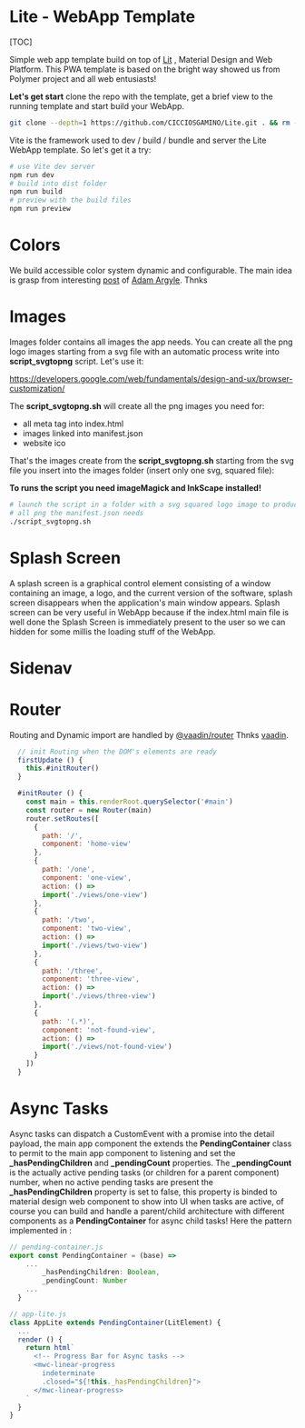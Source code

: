 Lite - WebApp Template
======================
[TOC]

Simple web app template build on top of [Lit](https://github.com/lit) , Material Design and Web Platform. This PWA template is based on the bright way showed us from Polymer project and all web entusiasts!

**Let's get start** clone the repo with the template, get a brief view to the running template and start build your WebApp. 
```bash
git clone --depth=1 https://github.com/CICCIOSGAMINO/Lite.git . && rm -rf ./.git
```

Vite is the framework used to dev / build / bundle and server the Lite WebApp template. So let's get it a try:
```bash
# use Vite dev server
npm run dev
# build into dist folder
npm run build
# preview with the build files
npm run preview
```

# Colors
We build accessible color system dynamic and configurable. The main idea is grasp from interesting [post](https://web.dev/building-a-color-scheme/) of [Adam Argyle](https://nerdy.dev/). Thnks

# Images 
Images folder contains all images the app needs. You can create all the png logo images starting from a svg file with an automatic process write into  **script_svgtopng** script. Let's use it: 

https://developers.google.com/web/fundamentals/design-and-ux/browser-customization/

The **script_svgtopng.sh** will create all the png images you need for: 

+ all meta tag into index.html
+ images linked into manifest.json
+ website ico

That's the images create from the **script_svgtopng.sh** starting from the svg file you insert into the images folder (insert only one svg, squared file):

**To runs the script you need imageMagick and InkScape installed!**

```bash
# launch the script in a folder with a svg squared logo image to produce 
# all png the manifest.json needs 
./script_svgtopng.sh
```

# Splash Screen
A splash screen is a graphical control element consisting of a window containing an image, a logo, and the current version of the software, splash screen disappears when the application's main window appears. Splash screen can be very useful in WebApp because if the index.html main file is well done the Splash Screen is immediately present to the user so we can hidden for some millis the loading stuff of the WebApp.

# Sidenav


# Router
Routing and Dynamic import are handled by [@vaadin/router](https://vaadin.com/router) Thnks [vaadin](https://vaadin.com/).

```javascript
  // init Routing when the DOM's elements are ready
  firstUpdate () {
    this.#initRouter()
  }

  #initRouter () {
    const main = this.renderRoot.querySelector('#main')
    const router = new Router(main)
    router.setRoutes([
      {
        path: '/',
        component: 'home-view'
      },
      {
        path: '/one',
        component: 'one-view',
        action: () =>
        import('./views/one-view')
      },
      {
        path: '/two',
        component: 'two-view',
        action: () =>
        import('./views/two-view')
      },
      {
        path: '/three',
        component: 'three-view',
        action: () =>
        import('./views/three-view')
      },
      {
        path: '(.*)',
        component: 'not-found-view',
        action: () =>
        import('./views/not-found-view')
      }
    ])
  }
```

# Async Tasks
Async tasks can dispatch a CustomEvent with a promise into the detail payload, the main app component the *<app-lite>* extends the **PendingContainer** class to permit to the main app component to listening and set the **_hasPendingChildren** and **_pendingCount** properties. The **_pendingCount** is the actually active pending tasks (or children for a parent component) number, when no active pending tasks are present the **_hasPendingChildren** property is set to false, this property is binded to material design web component *</mwc-linear-progress>* to show into UI when tasks are active, of course you can build and handle a parent/child architecture with different components as a **PendingContainer** for async child tasks! Here the pattern implemented in *<app-lite>* : 
```javascript
// pending-container.js
export const PendingContainer = (base) =>
    ... 
        _hasPendingChildren: Boolean,
        _pendingCount: Number
    ...
  }

// app-lite.js
class AppLite extends PendingContainer(LitElement) { 
  ... 
  render () {
    return html`
      <!-- Progress Bar for Async tasks -->
      <mwc-linear-progress 
        indeterminate 
        .closed="${!this._hasPendingChildren}">
      </mwc-linear-progress>
    `
  }
}
```